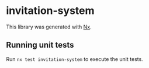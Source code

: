# invitation-system

This library was generated with [Nx](https://nx.dev).

## Running unit tests

Run `nx test invitation-system` to execute the unit tests.
